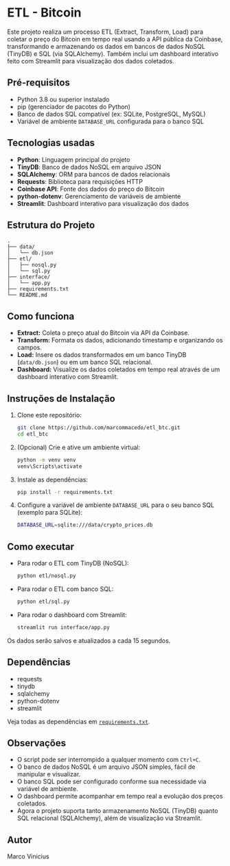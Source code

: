 # ETL - Bitcoin

Este projeto realiza um processo ETL (Extract, Transform, Load) para coletar o preço do Bitcoin em tempo real usando a API pública da Coinbase, transformando e armazenando os dados em bancos de dados NoSQL (TinyDB) e SQL (via SQLAlchemy). Também inclui um dashboard interativo feito com Streamlit para visualização dos dados coletados.

## Pré-requisitos

- Python 3.8 ou superior instalado
- pip (gerenciador de pacotes do Python)
- Banco de dados SQL compatível (ex: SQLite, PostgreSQL, MySQL)
- Variável de ambiente `DATABASE_URL` configurada para o banco SQL

## Tecnologias usadas

- **Python**: Linguagem principal do projeto
- **TinyDB**: Banco de dados NoSQL em arquivo JSON
- **SQLAlchemy**: ORM para bancos de dados relacionais
- **Requests**: Biblioteca para requisições HTTP
- **Coinbase API**: Fonte dos dados do preço do Bitcoin
- **python-dotenv**: Gerenciamento de variáveis de ambiente
- **Streamlit**: Dashboard interativo para visualização dos dados

## Estrutura do Projeto

```
.
├── data/
│   └── db.json
├── etl/
│   ├── nosql.py
│   └── sql.py
├── interface/
│   └── app.py
├── requirements.txt
└── README.md
```

## Como funciona

- **Extract:** Coleta o preço atual do Bitcoin via API da Coinbase.
- **Transform:** Formata os dados, adicionando timestamp e organizando os campos.
- **Load:** Insere os dados transformados em um banco TinyDB (`data/db.json`) ou em um banco SQL relacional.
- **Dashboard:** Visualize os dados coletados em tempo real através de um dashboard interativo com Streamlit.

## Instruções de Instalação

1. Clone este repositório:

   ```sh
   git clone https://github.com/marcommacedo/etl_btc.git
   cd etl_btc
   ```

2. (Opcional) Crie e ative um ambiente virtual:

   ```sh
   python -m venv venv
   venv\Scripts\activate
   ```

3. Instale as dependências:

   ```sh
   pip install -r requirements.txt
   ```

4. Configure a variável de ambiente `DATABASE_URL` para o seu banco SQL (exemplo para SQLite):

   ```sh
   DATABASE_URL=sqlite:///data/crypto_prices.db
   ```

## Como executar

- Para rodar o ETL com TinyDB (NoSQL):

  ```sh
  python etl/nosql.py
  ```

- Para rodar o ETL com banco SQL:

  ```sh
  python etl/sql.py
  ```

- Para rodar o dashboard com Streamlit:

  ```sh
  streamlit run interface/app.py
  ```

Os dados serão salvos e atualizados a cada 15 segundos.

## Dependências

- requests
- tinydb
- sqlalchemy
- python-dotenv
- streamlit

Veja todas as dependências em [`requirements.txt`](requirements.txt).

## Observações

- O script pode ser interrompido a qualquer momento com `Ctrl+C`.
- O banco de dados NoSQL é um arquivo JSON simples, fácil de manipular e visualizar.
- O banco SQL pode ser configurado conforme sua necessidade via variável de ambiente.
- O dashboard permite acompanhar em tempo real a evolução dos preços coletados.
- Agora o projeto suporta tanto armazenamento NoSQL (TinyDB) quanto SQL relacional (SQLAlchemy), além de visualização via Streamlit.

## Autor

Marco Vinicius
